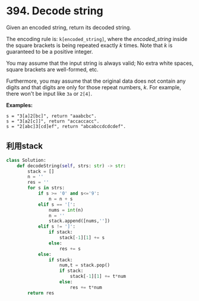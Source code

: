 # 394. Decode string

Given an encoded string, return its decoded string.

The encoding rule is: `k[encoded_string]`, where the *encoded_string* inside the square brackets is being repeated exactly *k* times. Note that *k* is guaranteed to be a positive integer.

You may assume that the input string is always valid; No extra white spaces, square brackets are well-formed, etc.

Furthermore, you may assume that the original data does not contain any digits and that digits are only for those repeat numbers, *k*. For example, there won't be input like `3a` or `2[4]`.

**Examples:**

```
s = "3[a]2[bc]", return "aaabcbc".
s = "3[a2[c]]", return "accaccacc".
s = "2[abc]3[cd]ef", return "abcabccdcdcdef".
```

## 利用stack

```python
class Solution:
    def decodeString(self, strs: str) -> str:
        stack = []
        n = ''
        res = ''
        for s in strs:
            if s >= '0' and s<='9':
                n = n + s
            elif s == '[':
                nums = int(n)
                n = ''
                stack.append([nums,''])   
            elif s != ']':
                if stack:
                    stack[-1][1] += s
                else:
                    res += s
            else:
                if stack:
                    num,t = stack.pop()
                    if stack:
                        stack[-1][1] += t*num
                    else:
                        res += t*num
        return res
```

